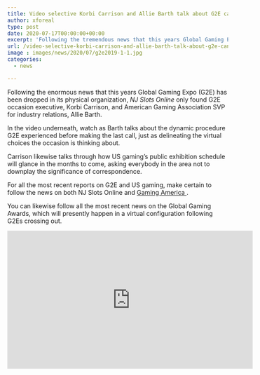 ```yaml
---
title: Video selective Korbi Carrison and Allie Barth talk about G2E cancellation
author: xforeal 
type: post
date: 2020-07-17T00:00:00+00:00
excerpt: 'Following the tremendous news that this years Global Gaming Expo (G2E) has been dropped in its physical arrangement, NJ Slots Online only found G2E occasion executive, Korbi Carrison, and American Gaming Association SVP for industry relations, Allie Barth '
url: /video-selective-korbi-carrison-and-allie-barth-talk-about-g2e-cancellation/
image : images/news/2020/07/g2e2019-1-1.jpg
categories:
  - news

---
```

Following the enormous news that this years Global Gaming Expo (G2E) has been dropped in its physical organization, _NJ Slots Online_ only found G2E occasion executive, Korbi Carrison, and American Gaming Association SVP for industry relations, Allie Barth. 

In the video underneath, watch as Barth talks about the dynamic procedure G2E experienced before making the last call, just as delineating the virtual choices the occasion is thinking about. 

Carrison likewise talks through how US gaming&#8217;s public exhibition schedule will glance in the months to come, asking everybody in the area not to downplay the significance of correspondence. 

For all the most recent reports on G2E and US gaming, make certain to follow the news on both NJ Slots Online and <a href="https://gamingamerica.com/" rel="noopener noreferrer" target="_blank">Gaming America </a>. 

You can likewise follow all the most recent news on the Global Gaming Awards, which will presently happen in a virtual configuration following G2Es crossing out. 

<iframe loading="lazy" allowfullscreen="allowfullscreen" frameborder="0" height="315" src="https://www.youtube.com/embed/fWjhbgPLqSI" width="560" />